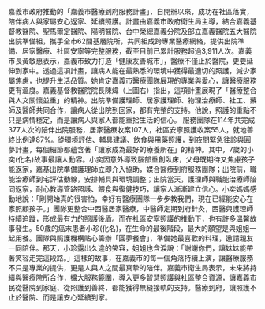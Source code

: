 嘉義市政府推動的「嘉義市醫療到府服務計畫」，自開辦以來，成功在社區落實，陪伴病人與家屬安心返家、延續照護。計畫由嘉義市政府衛生局主導，結合嘉義基督教醫院、聖馬爾定醫院、陽明醫院、台中榮總嘉義分院及部立嘉義醫院五大醫院出院準備組，攜手全市62間基層院所，共同組成跨專業醫療網絡，提供出院準備、居家醫療、社區安寧等完整服務，截至目前已累計服務超過3,911人次。嘉義市長黃敏惠表示，嘉義市致力打造「健康友善城市」，醫療不僅止於醫院，更要延伸到家中。透過這項計畫，讓病人能在最熟悉的環境中獲得最適切的照護，減少家屬焦慮，也提升生活品質。她肯定嘉義市醫療團隊展現的專業與愛心，讓醫療服務更有溫度。嘉義基督教醫院院長陳煒（上圖右）指出，這項計畫展現了「醫療整合與人文關懷並重」的精神。出院準備護理師、居家護理師、物理治療師、社工、藥師及醫師共同合作，讓病人從出院到回家，都有完整的支持。他說，照護的重點不只是病情穩定，而是讓病人與家人都能重拾生活的信心。 服務團隊在114年共完成377人次的陪伴出院服務，居家醫療收案107人，社區安寧照護收案55人，就地善終比例達87%。從環境評估、輔具建議、飲食與用藥照護，到夜間緊急往診與圓夢計畫，每個細節都蘊含著「讓家成為最好的療養所在」的精神。其中，7歲的小奕(化名)故事最讓人動容。小奕因意外導致腦部重創臥床，父母既期待又焦慮孩子能返家，嘉基出院準備護理師立即介入協助，媒合醫療到府服務團隊；出院前，職能治療師到宅評估動線，安排輔具與環境調整；出院當天，護理師與職能治療師陪同返家，耐心教導管路照護、餵食與復健技巧，讓家人漸漸建立信心。小奕媽媽感動地說：「剛開始真的很害怕，幸好有醫療團隊一步步教我們，現在已經能安心在家照顧孩子。」團隊更整合中西醫居家醫療，中醫師定期到府針灸，西醫與護理師持續追蹤，形成最有力的照護後盾。而在社區安寧照護的推動下，也有許多溫馨故事發生。50歲的癌末患者小珍(化名)，在生命的最後階段，最大的願望是與姐姐一起用餐。團隊與照護機構貼心籌辦「圓夢餐會」，準備她最喜歡的料理，邀請親友一同陪伴。那天，小珍露出久違的笑容，姐姐也含淚說：「謝謝你們，讓妹妹能帶著笑容走完這段路。」這樣的故事，在嘉義市的每一個角落持續上演，讓醫療服務不只是專業的提供，更是人與人之間最真摯的陪伴。嘉義市衛生局表示，未來將持續與醫療院所合作，擴大服務範圍，導入更多智慧照護與社區整合資源，讓嘉義市民從醫院到家庭、從照護到善終，都能獲得無縫接軌的支持。醫療到府，讓照護不止於醫院、而是讓安心延續到家。